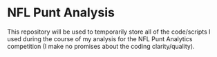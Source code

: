 # NFL Punt Analysis
This repository will be used to temporarily store all of the code/scripts I used during the course of my analysis for the NFL Punt Analytics competition (I make no promises about the coding clarity/quality). 
